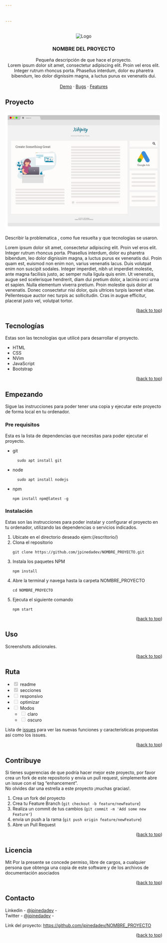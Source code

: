 ```yaml
---


---
```


<p><a></a></p>
<!-- PROJECT LOGO -->
<br>
<div align="center">
    <img src="https://github.com/othneildrew/Best-README-Template/raw/master/images/logo.png" alt="Logo" width="80" height="80">
</div>  <h3 align="center">NOMBRE DEL PROYECTO</h3>
  <p align="center">
    Pequeña descripción de que hace el proyecto. <br>
    Lorem ipsum dolor sit amet, consectetur adipiscing elit. Proin vel eros elit. Integer rutrum rhoncus porta. Phasellus interdum, dolor eu pharetra bibendum, leo dolor dignissim magna, a luctus purus ex venenatis dui.
    <br>
    <br>
    <a href="https://github.com/jpinedadev/">Demo</a>
    ·
    <a href="https://github.com/jpinedadev/NOMBRE_PROYECTO/issues">Bugs</a>
    ·
    <a href="https://github.com/othneildrew/NOMBRE_PROYECTO/issues"> Features</a>
  </p>

<!-- ABOUT THE PROJECT -->
<h2 id="proyecto">Proyecto</h2>
<p><img src="https://github.com/othneildrew/Best-README-Template/raw/master/images/screenshot.png" alt="enter image description here"></p>
<p>Describir la problematica , como fue resuelta y que tecnologias se usaron.</p>
<p>Lorem ipsum dolor sit amet, consectetur adipiscing elit. Proin vel eros elit. Integer rutrum rhoncus porta. Phasellus interdum, dolor eu pharetra bibendum, leo dolor dignissim magna, a luctus purus ex venenatis dui. Proin quam est, euismod non enim non, varius venenatis lacus. Duis volutpat enim non suscipit sodales. Integer imperdiet, nibh ut imperdiet molestie, ante magna facilisis justo, ac semper nulla ligula quis enim. Ut venenatis, augue sed scelerisque hendrerit, diam dui pretium dolor, a lacinia orci urna et sapien. Nulla elementum viverra pretium. Proin molestie quis dolor at venenatis. Donec consectetur nisi dolor, quis ultrices turpis laoreet vitae. Pellentesque auctor nec turpis ac sollicitudin. Cras in augue efficitur, placerat justo vel, volutpat tortor.</p>
<p align="right">(<a href="#readme-top">back to top</a>)</p>
<h2 id="tecnologías">Tecnologías</h2>
<p>Estas son las tecnologías que utilicé para desarrollar el proyecto.</p>
<ul>
<li>HTML</li>
<li>CSS</li>
<li>NVim</li>
<li>JavaScript</li>
<li>Bootstrap</li>
</ul>
<p align="right">(<a href="#readme-top">back to top</a>)</p>
<!-- GETTING STARTED -->
<h2 id="empezando">Empezando</h2>
<p>Sigue las instrucciones para poder tener una copia y ejecutar este proyecto de forma local en tu ordenador.</p>
<h3 id="pre-requisitos">Pre requisitos</h3>
<p>Esta es la lista de dependencias que necesitas para poder ejecutar el proyecto.</p>
<ul>
<li>git<pre class=" language-sh"><code class="prism  language-sh">  sudo apt install git
</code></pre>
</li>
<li>node<pre class=" language-sh"><code class="prism  language-sh">  sudo apt install nodejs
</code></pre>
</li>
<li>npm<pre class=" language-sh"><code class="prism  language-sh">npm install npm@latest -g
</code></pre>
</li>
</ul>
<h3 id="instalación">Instalación</h3>
<p>Estas son las instrucciones para poder instalar y configurar el proyecto en tu ordenador, utilizando las dependencias o servicios indicados.</p>
<ol>
<li>Ubicate en el directorio deseado ejem:(/escritorio/)</li>
<li>Clona el repositorio<pre class=" language-sh"><code class="prism  language-sh">git clone https://github.com/jpinedadev/NOMBRE_PROYECTO.git
</code></pre>
</li>
<li>Instala los paquetes NPM<pre class=" language-sh"><code class="prism  language-sh">npm install
</code></pre>
</li>
<li>Abre la terminal y navega hasta la carpeta NOMBRE_PROYECTO<pre class=" language-js"><code class="prism  language-js">cd NOMBRE_PROYECTO
</code></pre>
</li>
<li>Ejecuta el siguiente comando<pre class=" language-js"><code class="prism  language-js">npm start
</code></pre>
</li>
</ol>
<p align="right">(<a href="#readme-top">back to top</a>)</p>
<!-- USAGE EXAMPLES -->
<h2 id="uso">Uso</h2>
<p>Screenshots adicionales.</p>
<p align="right">(<a href="#readme-top">back to top</a>)</p>
<!-- ROADMAP -->
<h2 id="ruta">Ruta</h2>
<ul>
<li class="task-list-item"><input type="checkbox" class="task-list-item-checkbox" checked="true" disabled="">  readme</li>
<li class="task-list-item"><input type="checkbox" class="task-list-item-checkbox" checked="true" disabled="">  secciones</li>
<li class="task-list-item"><input type="checkbox" class="task-list-item-checkbox" disabled="">  responsivo</li>
<li class="task-list-item"><input type="checkbox" class="task-list-item-checkbox" disabled="">  optimizar</li>
<li class="task-list-item"><input type="checkbox" class="task-list-item-checkbox" disabled=""> Modos
<ul>
<li class="task-list-item"><input type="checkbox" class="task-list-item-checkbox" disabled=""> claro</li>
<li class="task-list-item"><input type="checkbox" class="task-list-item-checkbox" disabled=""> oscuro</li>
</ul>
</li>
</ul>
<p>Lista de <a href="https://github.com/jpinedadev/PROYECOT_NOMBRE/issues">issues</a> para ver las nuevas funciones y caracteristicas propuestas asi como los issues.</p>
<p align="right">(<a href="#readme-top">back to top</a>)</p>
<!-- CONTRIBUTING -->
<h2 id="contribuye">Contribuye</h2>
<p>Si tienes sugerencias de que podría hacer mejor este proyecto, por favor crea un fork de este repositorio y envia un pull request, simplemente abre un issue con el tag “enhancement”.<br>
No olvides dar una estrella a este proyecto ¡muchas gracias!.</p>
<ol>
<li>Crea un fork del proyecto</li>
<li>Crea tu Feature Branch (<code>git checkout -b feature/newFeature</code>)</li>
<li>Realiza un commit de tus cambios (<code>git commit -m 'Add some new Feature'</code>)</li>
<li>envia un push a la rama (<code>git push origin feature/newFeature</code>)</li>
<li>Abre un  Pull Request</li>
</ol>
<p align="right">(<a href="#readme-top">back to top</a>)</p>
<!-- LICENSE -->
<h2 id="licencia">Licencia</h2>
<p>Mit Por la presente se concede permiso, libre de cargos, a cualquier persona que obtenga una copia de este software y de los archivos de documentación asociados</p>
<p align="right">(<a href="#readme-top">back to top</a>)</p>
<!-- CONTACT -->
<h2 id="contacto">Contacto</h2>
<p>Linkedin - <a href="https://www.linkedin.com/in/jpinedadev/">@jpinedadev</a> -<br>
Twitter - <a href="https://twitter.com/Jpinedadev">@jpinedadev</a> -</p>
<p>Link del proyecto: <a href="https://github.com/jpinedadev/NOMBRE_PROYECTO">https://github.com/jpinedadev/NOMBRE_PROYECTO</a></p>
<p align="right">(<a href="#readme-top">back to top</a>)</p>

